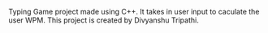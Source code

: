 Typing Game project made using C++. It takes in user input to caculate the user WPM. This project is created by Divyanshu Tripathi.
